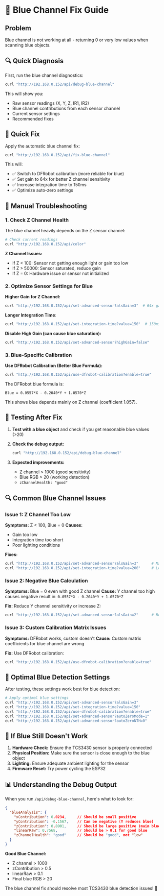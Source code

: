 # 🔵 Blue Channel Fix Guide

## Problem
Blue channel is not working at all - returning 0 or very low values when scanning blue objects.

## 🔍 Quick Diagnosis

First, run the blue channel diagnostics:
```bash
curl "http://192.168.0.152/api/debug-blue-channel"
```

This will show you:
- Raw sensor readings (X, Y, Z, IR1, IR2)
- Blue channel contributions from each sensor channel
- Current sensor settings
- Recommended fixes

## 🚀 Quick Fix

Apply the automatic blue channel fix:
```bash
curl "http://192.168.0.152/api/fix-blue-channel"
```

This will:
- ✅ Switch to DFRobot calibration (more reliable for blue)
- ✅ Set gain to 64x for better Z channel sensitivity
- ✅ Increase integration time to 150ms
- ✅ Optimize auto-zero settings

## 🔧 Manual Troubleshooting

### 1. Check Z Channel Health
The blue channel heavily depends on the Z sensor channel:
```bash
# Check current readings
curl "http://192.168.0.152/api/color"
```

**Z Channel Issues:**
- If Z < 100: Sensor not getting enough light or gain too low
- If Z > 50000: Sensor saturated, reduce gain
- If Z = 0: Hardware issue or sensor not initialized

### 2. Optimize Sensor Settings for Blue

**Higher Gain for Z Channel:**
```bash
curl "http://192.168.0.152/api/set-advanced-sensor?alsGain=3"  # 64x gain
```

**Longer Integration Time:**
```bash
curl "http://192.168.0.152/api/set-integration-time?value=150"  # 150ms
```

**Disable High Gain (can cause blue saturation):**
```bash
curl "http://192.168.0.152/api/set-advanced-sensor?highGain=false"
```

### 3. Blue-Specific Calibration

**Use DFRobot Calibration (Better Blue Formula):**
```bash
curl "http://192.168.0.152/api/use-dfrobot-calibration?enable=true"
```

The DFRobot blue formula is:
```
Blue = 0.0557*X - 0.2040*Y + 1.0570*Z
```

This shows blue depends mainly on Z channel (coefficient 1.057).

## 🧪 Testing After Fix

1. **Test with a blue object** and check if you get reasonable blue values (>20)
2. **Check the debug output:**
   ```bash
   curl "http://192.168.0.152/api/debug-blue-channel"
   ```

3. **Expected improvements:**
   - Z channel > 1000 (good sensitivity)
   - Blue RGB > 20 (working detection)
   - `zChannelHealth: "good"`

## 🔍 Common Blue Channel Issues

### Issue 1: Z Channel Too Low
**Symptoms:** Z < 100, Blue = 0
**Causes:** 
- Gain too low
- Integration time too short
- Poor lighting conditions

**Fixes:**
```bash
curl "http://192.168.0.152/api/set-advanced-sensor?alsGain=3"      # Max gain
curl "http://192.168.0.152/api/set-integration-time?value=200"     # Longer time
```

### Issue 2: Negative Blue Calculation
**Symptoms:** Blue = 0 even with good Z channel
**Cause:** Y channel too high causes negative result in: `0.0557*X - 0.2040*Y + 1.0570*Z`

**Fix:** Reduce Y channel sensitivity or increase Z:
```bash
curl "http://192.168.0.152/api/set-advanced-sensor?alsGain=2"      # Reduce to 16x
```

### Issue 3: Custom Calibration Matrix Issues
**Symptoms:** DFRobot works, custom doesn't
**Cause:** Custom matrix coefficients for blue channel are wrong

**Fix:** Use DFRobot calibration:
```bash
curl "http://192.168.0.152/api/use-dfrobot-calibration?enable=true"
```

## 🎯 Optimal Blue Detection Settings

After testing, these settings work best for blue detection:
```bash
# Apply optimal blue settings
curl "http://192.168.0.152/api/set-advanced-sensor?alsGain=3"
curl "http://192.168.0.152/api/set-integration-time?value=150"
curl "http://192.168.0.152/api/use-dfrobot-calibration?enable=true"
curl "http://192.168.0.152/api/set-advanced-sensor?autoZeroMode=1"
curl "http://192.168.0.152/api/set-advanced-sensor?autoZeroNTH=0"
```

## 🚨 If Blue Still Doesn't Work

1. **Hardware Check:** Ensure the TCS3430 sensor is properly connected
2. **Physical Position:** Make sure the sensor is close enough to the blue object
3. **Lighting:** Ensure adequate ambient lighting for the sensor
4. **Firmware Reset:** Try power cycling the ESP32

## 📊 Understanding the Debug Output

When you run `/api/debug-blue-channel`, here's what to look for:

```json
{
  "blueAnalysis": {
    "xContribution": 0.0234,     // Should be small positive
    "yContribution": -0.1567,    // Can be negative (Y reduces blue)
    "zContribution": 0.8901,     // Should be large positive (main blue source)
    "linearRaw": 0.7568,         // Should be > 0.1 for good blue
    "zChannelHealth": "good"     // Should be "good", not "low"
  }
}
```

**Good Blue Channel:**
- Z channel > 1000
- zContribution > 0.5  
- linearRaw > 0.1
- Final blue RGB > 20

The blue channel fix should resolve most TCS3430 blue detection issues! 🎉
